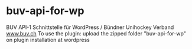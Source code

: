 # buv-api-for-wp
BUV API-1 Schnittstelle für WordPress / Bündner Unihockey Verband www.buv.ch
To use the plugin: upload the zipped folder "buv-api-for-wp" on plugin installation at wordpress
